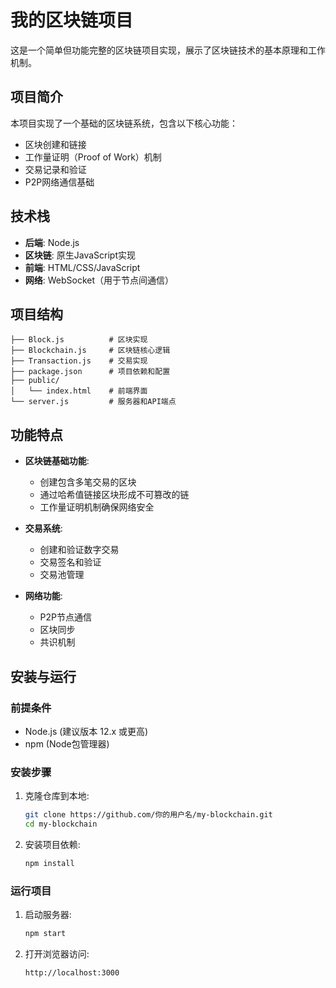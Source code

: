 # 我的区块链项目

这是一个简单但功能完整的区块链项目实现，展示了区块链技术的基本原理和工作机制。

## 项目简介

本项目实现了一个基础的区块链系统，包含以下核心功能：
- 区块创建和链接
- 工作量证明（Proof of Work）机制
- 交易记录和验证
- P2P网络通信基础

## 技术栈

- **后端**: Node.js
- **区块链**: 原生JavaScript实现
- **前端**: HTML/CSS/JavaScript
- **网络**: WebSocket（用于节点间通信）

## 项目结构

```
├── Block.js          # 区块实现
├── Blockchain.js     # 区块链核心逻辑
├── Transaction.js    # 交易实现
├── package.json      # 项目依赖和配置
├── public/
│   └── index.html    # 前端界面
└── server.js         # 服务器和API端点
```

## 功能特点

- **区块链基础功能**:
  - 创建包含多笔交易的区块
  - 通过哈希值链接区块形成不可篡改的链
  - 工作量证明机制确保网络安全

- **交易系统**:
  - 创建和验证数字交易
  - 交易签名和验证
  - 交易池管理

- **网络功能**:
  - P2P节点通信
  - 区块同步
  - 共识机制

## 安装与运行

### 前提条件

- Node.js (建议版本 12.x 或更高)
- npm (Node包管理器)

### 安装步骤

1. 克隆仓库到本地:
   ```bash
   git clone https://github.com/你的用户名/my-blockchain.git
   cd my-blockchain
   ```

2. 安装项目依赖:
   ```bash
   npm install
   ```

### 运行项目

1. 启动服务器:
   ```bash
   npm start
   ```

2. 打开浏览器访问:
   ```
   http://localhost:3000
   ```


